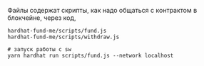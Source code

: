 
Файлы содержат скрипты, как надо общаться с контрактом в блокчейне, через код,
```shell
hardhat-fund-me/scripts/fund.js
hardhat-fund-me/scripts/withdraw.js

# запуск работы с sw
yarn hardhat run scripts/fund.js --network localhost
```